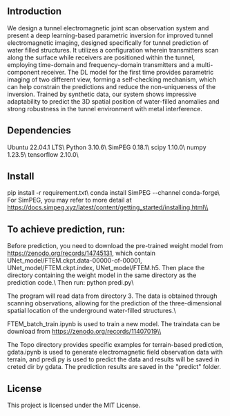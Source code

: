 ## Introduction
We design a tunnel electromagnetic joint scan observation system and present a deep learning-based parametric inversion for improved tunnel electromagnetic imaging, designed specifically for tunnel prediction of water filled structures. It utilizes a configuration wherein transmitters scan along the surface while receivers are positioned within the tunnel, employing time-domain and frequency-domain transmitters and a multi-component receiver. The DL model for the first time provides parametric imaging of two different view, forming a self-checking mechanism, which can help constrain the predictions and reduce the non-uniqueness of the inversion. Trained by synthetic data, our system shows impressive adaptability to predict the 3D spatial position of water-filled anomalies and strong robustness in the tunnel environment
with metal interference.

## Dependencies
Ubuntu 22.04.1 LTS\\
Python 3.10.6\\
SimPEG 0.18.1\\
scipy  1.10.0\\
numpy 1.23.5\\
tensorflow 2.10.0\\

## Install
pip install -r requirement.txt\\
conda install SimPEG --channel conda-forge\\
For SimPEG, you may refer to more detail at  https://docs.simpeg.xyz/latest/content/getting_started/installing.html\\


## To achieve prediction, run:

Before prediction, you need to download the pre-trained weight model from https://zenodo.org/records/14745131, which contain UNet_model/FTEM.ckpt.data-00000-of-00001, UNet_model/FTEM.ckpt.index, UNet_model/FTEM.h5. Then place the directory containing the weight model in the same directory as the prediction code.\\
Then run: python predi.py\\

The program will read data from directory 3. The data is obtained through scanning observations, allowing for the prediction of the three-dimensional spatial location of the underground water-filled structures.\\

FTEM_batch_train.ipynb is used to train a new model. The traindata can be download from https://zenodo.org/records/11407019\\

The Topo directory provides specific examples for terrain-based prediction, gdata.ipynb is used to generate electromagnetic field observation data with terrain, and predi.py is used to predict the data and results will be saved in creted dir by gdata. The prediction results are saved in the "predict" folder.





## License

This project is licensed under the MIT License.
